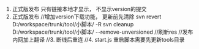 1. 正式版发布 只有链接本地才显示， 不显示version的提交
2. 正式版发布 
//增加version下载功能， 
更新前先清除
svn revert D:/workspace/trunk/tool/小脚本/ -R
svn cleanup D:/workspace/trunk/tool/小脚本/ --remove-unversioned
//刷新res
//发布内网加上翻译
//3. 断线后重连
//4. start.js 重启脚本需要先更新tools目录